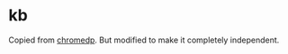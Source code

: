 # kb

Copied from [chromedp](https://github.com/chromedp/chromedp). But modified to make it completely independent.
